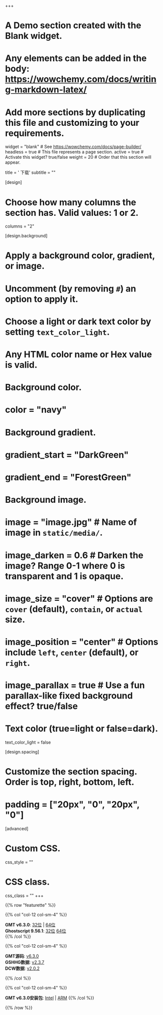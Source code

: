 +++
# A Demo section created with the Blank widget.
# Any elements can be added in the body: https://wowchemy.com/docs/writing-markdown-latex/
# Add more sections by duplicating this file and customizing to your requirements.

widget = "blank"  # See https://wowchemy.com/docs/page-builder/
headless = true  # This file represents a page section.
active = true  # Activate this widget? true/false
weight = 20  # Order that this section will appear.

title = '<i class="fas fa-download"></i> 下载'
subtitle = ""

[design]
  # Choose how many columns the section has. Valid values: 1 or 2.
  columns = "2"

[design.background]
  # Apply a background color, gradient, or image.
  #   Uncomment (by removing `#`) an option to apply it.
  #   Choose a light or dark text color by setting `text_color_light`.
  #   Any HTML color name or Hex value is valid.

  # Background color.
  # color = "navy"

  # Background gradient.
  # gradient_start = "DarkGreen"
  # gradient_end = "ForestGreen"

  # Background image.
  # image = "image.jpg"  # Name of image in `static/media/`.
  # image_darken = 0.6  # Darken the image? Range 0-1 where 0 is transparent and 1 is opaque.
  # image_size = "cover"  #  Options are `cover` (default), `contain`, or `actual` size.
  # image_position = "center"  # Options include `left`, `center` (default), or `right`.
  # image_parallax = true  # Use a fun parallax-like fixed background effect? true/false

  # Text color (true=light or false=dark).
  text_color_light = false

[design.spacing]
  # Customize the section spacing. Order is top, right, bottom, left.
  # padding = ["20px", "0", "20px", "0"]

[advanced]
 # Custom CSS.
 css_style = ""

 # CSS class.
 css_class = ""
+++

{{% row "featurette" %}}

{{% col "col-12 col-sm-4" %}}
<div class="featurette-icon"><i class="fab fa-windows"></i></div>

**GMT v6.3.0**:
[32位](https://mirrors.ustc.edu.cn/gmt/bin/gmt-6.3.0-win32.exe) |
[64位](https://mirrors.ustc.edu.cn/gmt/bin/gmt-6.3.0-win64.exe)
</br>
**Ghostscript 9.56.1**:
[32位](https://github.com/ArtifexSoftware/ghostpdl-downloads/releases/download/gs9561/gs9561w32.exe)
[64位](https://github.com/ArtifexSoftware/ghostpdl-downloads/releases/download/gs9561/gs9561w64.exe)
</br>
{{% /col %}}

{{% col "col-12 col-sm-4" %}}
<div class="featurette-icon"><i class="fab fa-linux"></i></div>

**GMT源码**:
[v6.3.0](https://mirrors.ustc.edu.cn/gmt/gmt-6.3.0-src.tar.gz)
<br>
**GSHHG数据**:
[v2.3.7](https://mirrors.ustc.edu.cn/gmt/gshhg-gmt-2.3.7.tar.gz)
<br>
**DCW数据**:
[v2.0.2](https://github.com/GenericMappingTools/dcw-gmt/releases/download/2.0.2/dcw-gmt-2.0.2.tar.gz)

{{% /col %}}

{{% col "col-12 col-sm-4" %}}
<div class="featurette-icon"><i class="fab fa-apple"></i></div>

**GMT v6.3.0安装包**:
[Intel](https://mirrors.ustc.edu.cn/gmt/bin/gmt-6.3.0-darwin-x86_64.dmg) |
[ARM](https://mirrors.ustc.edu.cn/gmt/bin/gmt-6.3.0-darwin-arm64.dmg)
{{% /col %}}

{{% /row %}}
